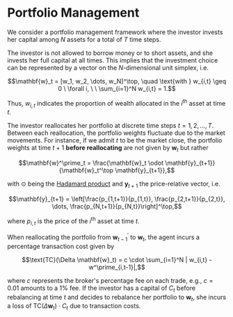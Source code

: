 # Portfolio Management

We consider a portfolio management framework where the investor invests her capital among $N$ assets for a total of $T$ time steps.

The investor is not allowed to borrow money or to short assets, and she invests her full capital at all times. This implies that the investment choice can be represented by a vector on the $N$-dimensional unit simplex, i.e.

$$\mathbf{w}_t = [w_1, w_2, \dots, w_N]^\top, \quad \text{with } w_{i,t} \geq 0 \ \forall i, \ \ \sum_{i=1}^N w_{i,t} = 1.$$

Thus, $w_{i,t}$ indicates the proportion of wealth allocated in the $i^\text{th}$ asset at time $t$.

The investor reallocates her portfolio at discrete time steps $t=1, 2, \dots, T$. Between each reallocation, the portfolio weights fluctuate due to the market movements. For instance, if we admit $t$ to be the market close, the portfolio weights at time $t+1$ **before reallocating** are not given by $\mathbf{w}_t$ but rather 

$$\mathbf{w}^\prime_t = \frac{\mathbf{w}_t \odot \mathbf{y}_{t+1}}{\mathbf{w}_t^\top \mathbf{y}_{t+1}},$$

with $\odot$ being the [Hadamard product](https://en.wikipedia.org/wiki/Hadamard_product_(matrices)) and $\mathbf{y}_{t+1}$ the price-relative vector, i.e.

$$\mathbf{y}_{t+1} = \left[\frac{p_{1,t+1}}{p_{1,t}}, \frac{p_{2,t+1}}{p_{2,t}}, \dots, \frac{p_{N,t+1}}{p_{N,t}}\right]^\top,$$

where $p_{i,t}$ is the price of the $i^\text{th}$ asset at time $t$.

When reallocating the portfolio from $\mathbf{w}^\prime_{t-1}$ to $\mathbf{w}_t$, the agent incurs a percentage transaction cost given by

$$\text{TC}(\Delta \mathbf{w}_t) = c \cdot \sum_{i=1}^N | w_{i,t} - w^\prime_{i,t-1}|,$$

where $c$ represents the broker's percentage fee on each trade, e.g., $c=0.01$ amounts to a $1\%$ fee. If the investor has a capital of $C_t$ before rebalancing at time $t$ and decides to rebalance her portfolio to $\mathbf{w}_t$, she incurs a loss of $\text{TC}(\Delta \mathbf{w}_t) \cdot C_t$ due to transaction costs.